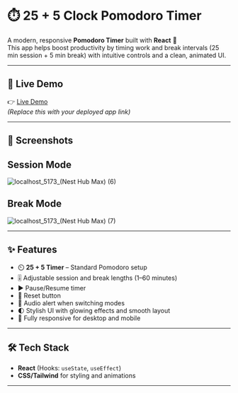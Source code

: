 # ⏱️ 25 + 5 Clock Pomodoro Timer

A modern, responsive **Pomodoro Timer** built with **React** 🧠  
This app helps boost productivity by timing work and break intervals (25 min session + 5 min break) with intuitive controls and a clean, animated UI.

---

## 🚀 Live Demo

👉 [Live Demo](https://your-demo-link-here.com)  
_(Replace this with your deployed app link)_

---

## 📸 Screenshots

##  Session Mode
![localhost_5173_(Nest Hub Max) (6)](https://github.com/user-attachments/assets/c529fc5a-3a98-4717-89cb-d726a97856fa)

##  Break Mode
![localhost_5173_(Nest Hub Max) (7)](https://github.com/user-attachments/assets/a690e575-bce5-49de-b468-a5c9f28c5a10)


---

## ✨ Features

- ⏲️ **25 + 5 Timer** – Standard Pomodoro setup  
- 🎚️ Adjustable session and break lengths (1–60 minutes)  
- ▶️ Pause/Resume timer  
- 🔄 Reset button  
- 🔔 Audio alert when switching modes  
- 🌓 Stylish UI with glowing effects and smooth layout  
- 📱 Fully responsive for desktop and mobile

---

## 🛠️ Tech Stack

- **React** (Hooks: `useState`, `useEffect`)  
- **CSS/Tailwind** for styling and animations

---
